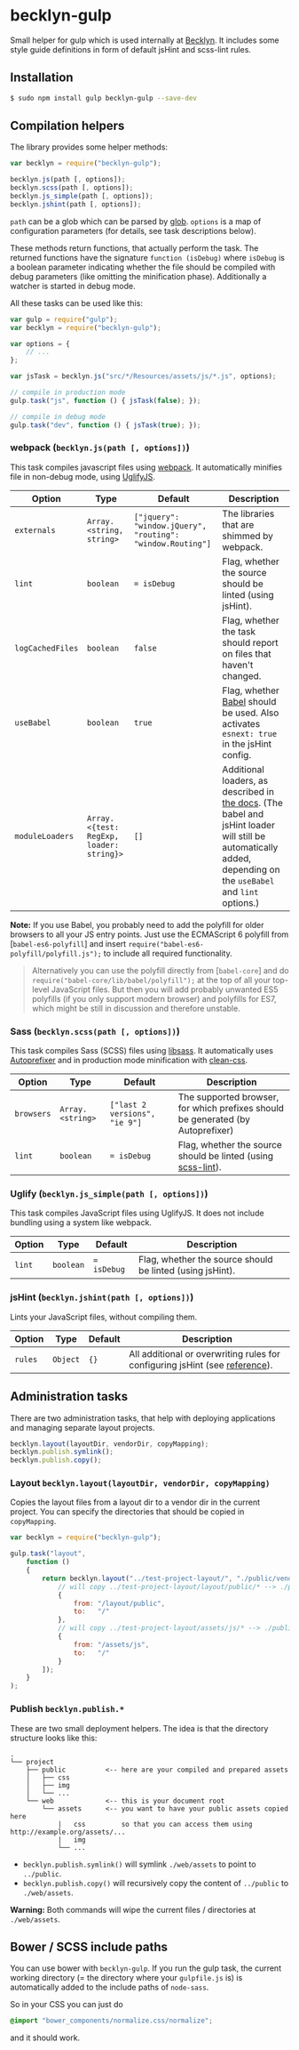 becklyn-gulp
============

Small helper for gulp which is used internally at [Becklyn](http://www.becklyn.com).
It includes some style guide definitions in form of default jsHint and scss-lint rules.

## Installation
```bash
$ sudo npm install gulp becklyn-gulp --save-dev
```

## Compilation helpers
The library provides some helper methods:

```js
var becklyn = require("becklyn-gulp");

becklyn.js(path [, options]);
becklyn.scss(path [, options]);
becklyn.js_simple(path [, options]);
becklyn.jshint(path [, options]);
```
`path` can be a glob which can be parsed by [glob](https://www.npmjs.com/package/glob). `options` is a map of configuration parameters (for details, see task descriptions below).

These methods return functions, that actually perform the task.
The returned functions have the signature `function (isDebug)` where `isDebug` is a boolean parameter indicating whether the file should be compiled with debug parameters (like omitting the minification phase). Additionally a watcher is started in debug mode.

All these tasks can be used like this:
```js
var gulp = require("gulp");
var becklyn = require("becklyn-gulp");

var options = {
    // ...
};

var jsTask = becklyn.js("src/*/Resources/assets/js/*.js", options);

// compile in production mode
gulp.task("js", function () { jsTask(false); });

// compile in debug mode
gulp.task("dev", function () { jsTask(true); });
```


### webpack (`becklyn.js(path [, options])`)
This task compiles javascript files using [webpack](http://webpack.github.io/).
It automatically minifies file in non-debug mode, using [UglifyJS](http://lisperator.net/uglifyjs/).

Option           | Type                                     | Default                                                    | Description
---------------- | ---------------------------------------- | ---------------------------------------------------------- | -------------------------------------------------------------------------------------------------------------
`externals`      | `Array.<string, string>`                 | `["jquery": "window.jQuery", "routing": "window.Routing"]` | The libraries that are shimmed by webpack.
`lint`           | `boolean`                                | `= isDebug`                                                | Flag, whether the source should be linted (using jsHint).
`logCachedFiles` | `boolean`                                | `false`                                                    | Flag, whether the task should report on files that haven't changed.
`useBabel`       | `boolean`                                | `true`                                                     | Flag, whether [Babel](https://babeljs.io/) should be used. Also activates `esnext: true` in the jsHint config.
`moduleLoaders`  | `Array.<{test: RegExp, loader: string}>` | `[]`                                                       | Additional loaders, as described in [the docs][webpack-loader-docs]. (The babel and jsHint loader will still be automatically added, depending on the `useBabel` and `lint` options.)

**Note:** If you use Babel, you probably need to add the polyfill for older browsers to all your JS entry points. Just use the ECMAScript 6 polyfill from [`babel-es6-polyfill`] and insert `require("babel-es6-polyfill/polyfill.js");` to include all required functionality.

> Alternatively you can use the polyfill directly from [`babel-core`] and do `require("babel-core/lib/babel/polyfill");` at the top of all your top-level JavaScript files. But then you will add probably unwanted ES5 polyfills (if you only support modern browser) and polyfills for ES7, which might be still in discussion and therefore unstable.


### Sass (`becklyn.scss(path [, options])`)
This task compiles Sass (SCSS) files using [libsass](http://libsass.org/).
It automatically uses [Autoprefixer](https://github.com/postcss/autoprefixer) and in production mode minification with [clean-css](https://github.com/jakubpawlowicz/clean-css).

Option     | Type             | Default                       | Description
---------- | ---------------- | ----------------------------- | -------------------------------------------------------------------------------------------------------------
`browsers` | `Array.<string>` | `["last 2 versions", "ie 9"]` | The supported browser, for which prefixes should be generated (by Autoprefixer)
`lint`     | `boolean`        | `= isDebug`                   | Flag, whether the source should be linted (using [scss-lint](https://github.com/causes/scss-lint)).


### Uglify (`becklyn.js_simple(path [, options])`)
This task compiles JavaScript files using UglifyJS. It does not include bundling using a system like webpack.

Option | Type      | Default      | Description
------ | --------- | ------------ | ---------------------------------------------------------
`lint` | `boolean` | `= isDebug`  | Flag, whether the source should be linted (using jsHint).


### jsHint (`becklyn.jshint(path [, options])`)
Lints your JavaScript files, without compiling them.

Option  | Type     | Default | Description
------- | -------- | ------- | ---------------------------------------------------------
`rules` | `Object` | `{}`    | All additional or overwriting rules for configuring jsHint (see [reference](http://jshint.com/docs/options/)).




## Administration tasks
There are two administration tasks, that help with deploying applications and managing separate layout projects.

```js
becklyn.layout(layoutDir, vendorDir, copyMapping);
becklyn.publish.symlink();
becklyn.publish.copy();
```


### Layout `becklyn.layout(layoutDir, vendorDir, copyMapping)`
Copies the layout files from a layout dir to a vendor dir in the current project.
You can specify the directories that should be copied in `copyMapping`.

```js
var becklyn = require("becklyn-gulp");

gulp.task("layout",
    function ()
    {
        return becklyn.layout("../test-project-layout/", "./public/vendor/layout", [
            // will copy ../test-project-layout/layout/public/* --> ./public/vendor/layout/*
            {
                from: "/layout/public",
                to:   "/"
            },
            // will copy ../test-project-layout/assets/js/* --> ./public/vendor/layout/js/*
            {
                from: "/assets/js",
                to:   "/"
            }
        ]);
    }
);
```


### Publish `becklyn.publish.*`
These are two small deployment helpers.
The idea is that the directory structure looks like this:

```
.
└── project
    ├── public          <-- here are your compiled and prepared assets
    │   ├── css
    │   ├── img
    │   └── ...
    └── web             <-- this is your document root
        └── assets      <-- you want to have your public assets copied here
            |   css         so that you can access them using http://example.org/assets/...
            |   img
            └── ...
```

*   `becklyn.publish.symlink()` will symlink `./web/assets` to point to `../public`.
*   `becklyn.publish.copy()` will recursively copy the content of `../public` to `./web/assets`.

**Warning:** Both commands will wipe the current files / directories at `./web/assets`.


## Bower / SCSS include paths

You can use bower with `becklyn-gulp`. If you run the gulp task, the current working directory (= the directory where your `gulpfile.js` is) 
is automatically added to the include paths of `node-sass`.

So in your CSS you can just do

```scss
@import "bower_components/normalize.css/normalize";
```

and it should work.


[webpack-loader-docs]: http://webpack.github.io/docs/using-loaders.html#configuration
[babel-es6-polyfill]: https://www.npmjs.com/package/babel-es6-polyfill
[babel-core]: https://www.npmjs.com/package/babel-core
